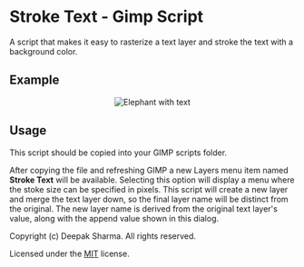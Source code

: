 # Stroke Text - Gimp Script

A script that makes it easy to rasterize a text layer and stroke the text with a background color.

## Example

<p align="center">
  <img alt="Elephant with text" src="https://i.imgur.com/JX2hpaA.jpg">
</p>

## Usage

This script should be copied into your GIMP scripts folder.

After copying the file and refreshing GIMP a new Layers menu item named **Stroke Text** will be available. Selecting this option will display a menu where the stoke size can be specified in pixels. This script will create a new layer and merge the text layer down, so the final layer name will be distinct from the original. The new layer name is derived from the original text layer's value, along with the append value shown in this dialog.

Copyright (c) Deepak Sharma. All rights reserved.

Licensed under the [MIT](LICENSE.txt) license.

